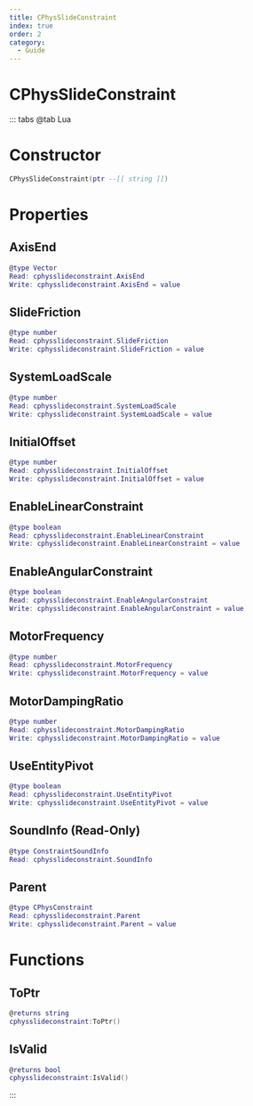 ```yaml
---
title: CPhysSlideConstraint
index: true
order: 2
category:
  - Guide
---
```


# CPhysSlideConstraint

::: tabs
@tab Lua
# Constructor
```lua
CPhysSlideConstraint(ptr --[[ string ]])
```
# Properties
## AxisEnd 
```lua
@type Vector
Read: cphysslideconstraint.AxisEnd
Write: cphysslideconstraint.AxisEnd = value
```
## SlideFriction 
```lua
@type number
Read: cphysslideconstraint.SlideFriction
Write: cphysslideconstraint.SlideFriction = value
```
## SystemLoadScale 
```lua
@type number
Read: cphysslideconstraint.SystemLoadScale
Write: cphysslideconstraint.SystemLoadScale = value
```
## InitialOffset 
```lua
@type number
Read: cphysslideconstraint.InitialOffset
Write: cphysslideconstraint.InitialOffset = value
```
## EnableLinearConstraint 
```lua
@type boolean
Read: cphysslideconstraint.EnableLinearConstraint
Write: cphysslideconstraint.EnableLinearConstraint = value
```
## EnableAngularConstraint 
```lua
@type boolean
Read: cphysslideconstraint.EnableAngularConstraint
Write: cphysslideconstraint.EnableAngularConstraint = value
```
## MotorFrequency 
```lua
@type number
Read: cphysslideconstraint.MotorFrequency
Write: cphysslideconstraint.MotorFrequency = value
```
## MotorDampingRatio 
```lua
@type number
Read: cphysslideconstraint.MotorDampingRatio
Write: cphysslideconstraint.MotorDampingRatio = value
```
## UseEntityPivot 
```lua
@type boolean
Read: cphysslideconstraint.UseEntityPivot
Write: cphysslideconstraint.UseEntityPivot = value
```
## SoundInfo (Read-Only)
```lua
@type ConstraintSoundInfo
Read: cphysslideconstraint.SoundInfo
```
## Parent 
```lua
@type CPhysConstraint
Read: cphysslideconstraint.Parent
Write: cphysslideconstraint.Parent = value
```
# Functions
## ToPtr
```lua
@returns string
cphysslideconstraint:ToPtr()
```
## IsValid
```lua
@returns bool
cphysslideconstraint:IsValid()
```

:::